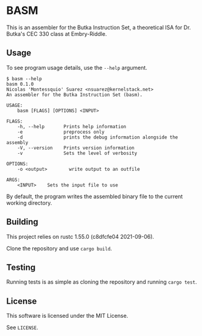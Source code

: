 # BASM

This is an assembler for the Butka Instruction Set, a theoretical ISA for Dr. Butka's CEC 330
class at Embry-Riddle.

## Usage

To see program usage details, use the `--help` argument.

```plaintext
$ basm --help
basm 0.1.0
Nicolas 'Montessquio' Suarez <nsuarez@kernelstack.net>
An assembler for the Butka Instruction Set (basm).

USAGE:
    basm [FLAGS] [OPTIONS] <INPUT>

FLAGS:
    -h, --help       Prints help information
    -e               preprocess only
    -d               prints the debug information alongside the assembly
    -V, --version    Prints version information
    -v               Sets the level of verbosity

OPTIONS:
    -o <output>        write output to an outfile

ARGS:
    <INPUT>    Sets the input file to use
```

By default, the program writes the assembled binary file to the current working directory.

## Building

This project relies on rustc 1.55.0 (c8dfcfe04 2021-09-06).

Clone the repository and use `cargo build`.

## Testing

Running tests is as simple as cloning the repository and running `cargo test`.

## License

This software is licensed under the MIT License.

See `LICENSE`.